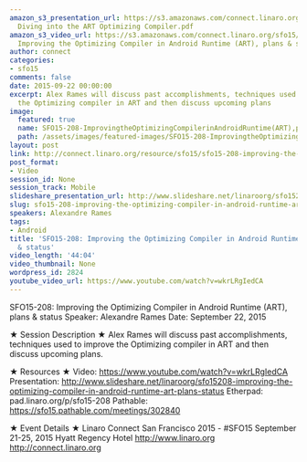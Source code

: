 ```yaml
---
amazon_s3_presentation_url: https://s3.amazonaws.com/connect.linaro.org/sfo15/Presentations/09-22-Tuesday/SFO15-208-
  Diving into the ART Optimizing Compiler.pdf
amazon_s3_video_url: https://s3.amazonaws.com/connect.linaro.org/sfo15/Videos/09-22-Tuesday/SFO15-208
  Improving the Optimizing Compiler in Android Runtime (ART), plans & status.mp4
author: connect
categories:
- sfo15
comments: false
date: 2015-09-22 00:00:00
excerpt: Alex Rames will discuss past accomplishments, techniques used to improve
  the Optimizing compiler in ART and then discuss upcoming plans
image:
  featured: true
  name: SFO15-208-ImprovingtheOptimizingCompilerinAndroidRuntime(ART),plans&status.jpg
  path: /assets/images/featured-images/SFO15-208-ImprovingtheOptimizingCompilerinAndroidRuntime(ART),plans&status.jpg
layout: post
link: http://connect.linaro.org/resource/sfo15/sfo15-208-improving-the-optimizing-compiler-in-android-runtime-art-plans-status/
post_format:
- Video
session_id: None
session_track: Mobile
slideshare_presentation_url: http://www.slideshare.net/linaroorg/sfo15208-improving-the-optimizing-compiler-in-android-runtime-art-plans-status
slug: sfo15-208-improving-the-optimizing-compiler-in-android-runtime-art-plans-status
speakers: Alexandre Rames
tags:
- Android
title: 'SFO15-208: Improving the Optimizing Compiler in Android Runtime (ART), plans
  & status'
video_length: '44:04'
video_thumbnail: None
wordpress_id: 2824
youtube_video_url: https://www.youtube.com/watch?v=wkrLRgIedCA
---
```


SFO15-208: Improving the Optimizing Compiler in Android Runtime (ART), plans & status
Speaker:  Alexandre Rames
Date: September 22, 2015

★ Session Description ★
Alex Rames will discuss past accomplishments, techniques used to improve the Optimizing compiler in ART and then discuss upcoming plans.

★ Resources ★ 
Video: https://www.youtube.com/watch?v=wkrLRgIedCA
Presentation:  http://www.slideshare.net/linaroorg/sfo15208-improving-the-optimizing-compiler-in-android-runtime-art-plans-status
Etherpad: pad.linaro.org/p/sfo15-208
Pathable: https://sfo15.pathable.com/meetings/302840                          

★ Event Details ★ 
Linaro Connect San Francisco 2015 - #SFO15 
September 21-25, 2015 
Hyatt Regency Hotel 
http://www.linaro.org
http://connect.linaro.org